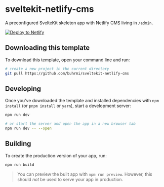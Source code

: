 # sveltekit-netlify-cms

A preconfigured SvelteKit skeleton app with Netlify CMS living in `/admin`.

<a href="https://app.netlify.com/start/deploy?repository=https://github.com/buhrmi/sveltekit-netlify-cms&amp;stack=cms"><img src="https://www.netlify.com/img/deploy/button.svg" alt="Deploy to Netlify"></a>

## Downloading this template

To download this template, open your command line and run:

```bash
# create a new project in the current directory
git pull https://github.com/buhrmi/sveltekit-netlify-cms
```

## Developing

Once you've downloaded the template and installed dependencies with `npm install` (or `pnpm install` or `yarn`), start a development server:

```bash
npm run dev

# or start the server and open the app in a new browser tab
npm run dev -- --open
```

## Building

To create the production version of your app, run:

```bash
npm run build
```

> You can preview the built app with `npm run preview`. However, this should _not_ be used to serve your app in production.

